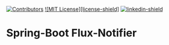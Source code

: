 [![Contributors][contributors-shield]][contributors-url]
[![MIT License][license-shield]][license-url]
[![linkedin-shield]][linkedin-url]

# Spring-Boot Flux-Notifier

[linkedin-shield]: https://img.shields.io/badge/-LinkedIn-black.svg?style=for-the-badge&logo=linkedin&colorB=555
[linkedin-url]: https://www.linkedin.com/in/jorge-rojas-zafra-fullstack-developer
[contributors-shield]: https://img.shields.io/github/contributors/othneildrew/Best-README-Template.svg?style=for-the-badge
[contributors-url]: https://github.com/JorgeRojasDev/spring-boot-flux-notificator/graphs/contributors
[license-url]:https://github.com/JorgeRojasDev/spring-boot-flux-notifier/blob/main/LICENSE
[linkedin-shield]: https://img.shields.io/badge/-LinkedIn-black.svg?style=for-the-badge&logo=linkedin&colorB=555
